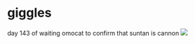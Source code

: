 # giggles
day 143 of waiting omocat to confirm that suntan is cannon
<img src="https://i.pinimg.com/736x/20/00/08/200008381aedcd95fb5ed900daa82ce6.jpg"/> 
